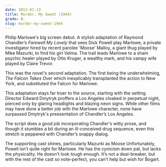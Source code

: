 ```yaml
---
date: 2012-01-13
title: Murder, My Sweet (1944)
grade: B-
slug: murder-my-sweet-1944
---
```


Philip Marlowe's big screen debut. A stylish adaptation of Raymond Chandler’s _Farewell My Lovely_ that sees Dick Powell play Marlowe, a private investigator hired by recent parolee 'Moose' Malloy, a giant thug played by Mike Mazurki, to find his girl Velma. The trail leads Marlowe to a sham psychic healer played by Otto Kruger, a wealthy mark, and his vampy wife played by Claire Trevor.

This was the novel's second adaptation. The first being the underwhelming, <span data-imdb-id="tt0034716">_The Falcon Takes Over_</span> which inexplicably transplanted the action to New York, and substituted the Falcon for Marlowe.

This adaptation stays far truer to the source, starting with the setting. Director Edward Dmytryk proffers a Los Angeles cloaked in perpetual night, pierced only by glaring headlights and blazing neon signs. While other films may have done a better job with the Marlowe character, none have surpassed Dmytryk's preesentation of Chandler’s Los Angeles.

The script does a good job incorporating Chandler's witty prose, and though it stumbles a bit during an ill-conceived drug sequence, even this stretch is peppered with Chandler’s snappy dialog.

The supporting cast shines, particularly Mazurki as Moose Unfortunately, Powell isn’t quite right for Marlowe. He has the cynicism down pat, but lacks the physicality. He doesn't look tough enough. It’s not a deal-breaker, but with the rest of the cast so note-perfect, you can't help but wish for Bogart.
